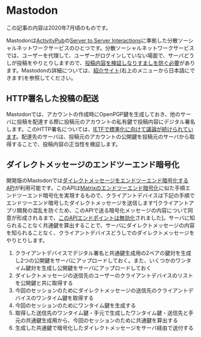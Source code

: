 # Mastodon
この記事の内容は2020年7月頃のものです。

Mastodonは[ActivityPub](https://www.w3.org/TR/activitypub/)の[Server to Server Interactions](https://www.w3.org/TR/activitypub/#server-to-server-interactions)に準拠した分散ソーシャルネットワークサービスのひとつです。分散ソーシャルネットワークサービスでは、ユーザーを代理して、ユーザーがログインしていない場面で、サーバどうしが投稿をやりとりしますので、[投稿内容を検証しなりすましを防ぐ必要](https://www.w3.org/TR/activitypub/#obj)があります。Mastodonの詳細については、[紹介サイト](https://joinmastodon.org/)(右上のメニューから日本語にできます)を参照してください。

## HTTP署名した投稿の配送
Mastodonでは、アカウントの作成時にOpenPGP鍵を生成しておき、他のサーバに投稿を配達する際に投稿元のアカウントの私有鍵で投稿内容にデジタル署名します。このHTTP署名については、[IETFで標準化に向けて議論が続けられています](https://www.ietf.org/archive/id/draft-cavage-http-signatures-12.txt)。配達先のサーバは、投稿元のアカウントの公開鍵を投稿元のサーバから取得することで、投稿内容の正当性を検証します。

## ダイレクトメッセージのエンドツーエンド暗号化
開発版のMastodonでは[ダイレクトメッセージをエンドツーエンド暗号化するAPI](https://github.com/tootsuite/mastodon/pull/13820)が利用可能です。このAPIは[Matrixのエンドツーエンド暗号化](https://matrix.org/docs/guides/end-to-end-encryption-implementation-guide)に似た手順エンドツーエンド暗号化を実現するもので、クライアントデバイスは下記の手順でエンドツーエンド暗号したダイレクトメッセージを送信します^[クライアントアプリ開発の混乱を防ぐため、このAPIで送る暗号化メッセージの内容について同意が形成されるまで、[このAPIエンドポイントは無効化](https://github.com/tootsuite/mastodon/pull/14283#issuecomment-656879953)されました]。サーバに知られることなく共通鍵を算出することで、サーバにダイレクトメッセージの内容を知られることなく、クライアントデバイスどうしでのダイレクトメッセージをやりとりします。

1. クライアントデバイスでデジタル署名と共通鍵生成用の2ペアの鍵対を生成し2つの公開鍵をサーバにアップロードしておく。また、いくつかのワンタイム鍵対を生成し公開鍵をサーバにアップロードしておく
1. ダイレクトメッセージの送信先のユーザーのクライアントデバイスのリストを公開鍵と共に取得する
1. 今回のセッションのためにダイレクトメッセージの送信先のクライアントデバイスのワンタイム鍵を取得する
1. 今回のセッションのためにワンタイム鍵を生成する
1. 取得した送信先のワンタイム鍵・手元で生成したワンタイム鍵・送信先と手元の共通鍵生成用から、今回のセッションのために共通鍵を算出する
1. 生成した共通鍵で暗号化したダイレクトメッセージをサーバ経由で送付する

